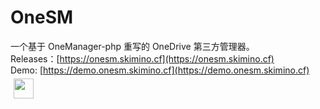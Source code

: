 # OneSM
一个基于 OneManager-php 重写的 OneDrive 第三方管理器。  
Releases：[https://onesm.skimino.cf](https://onesm.skimino.cf)  
Demo: [https://demo.onesm.skimino.cf](https://demo.onesm.skimino.cf)  
<a href="https://github.com/XiaMoHuaHuo-CN/OneSM" target="_blank"><img style="height:32px;width:32px;margin:5px" src="/icons/github.ico" /></a>

<script async src="https://pagead2.googlesyndication.com/pagead/js/adsbygoogle.js?client=ca-pub-3270219743311431" crossorigin="anonymous"></script>